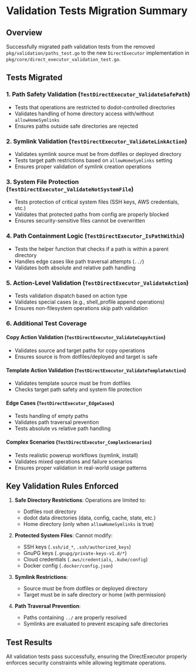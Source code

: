 # Validation Tests Migration Summary

## Overview
Successfully migrated path validation tests from the removed `pkg/validation/paths_test.go` to the new `DirectExecutor` implementation in `pkg/core/direct_executor_validation_test.go`.

## Tests Migrated

### 1. Path Safety Validation (`TestDirectExecutor_ValidateSafePath`)
- Tests that operations are restricted to dodot-controlled directories
- Validates handling of home directory access with/without `allowHomeSymlinks`
- Ensures paths outside safe directories are rejected

### 2. Symlink Validation (`TestDirectExecutor_ValidateLinkAction`)
- Validates symlink source must be from dotfiles or deployed directory
- Tests target path restrictions based on `allowHomeSymlinks` setting
- Ensures proper validation of symlink creation operations

### 3. System File Protection (`TestDirectExecutor_ValidateNotSystemFile`)
- Tests protection of critical system files (SSH keys, AWS credentials, etc.)
- Validates that protected paths from config are properly blocked
- Ensures security-sensitive files cannot be overwritten

### 4. Path Containment Logic (`TestDirectExecutor_IsPathWithin`)
- Tests the helper function that checks if a path is within a parent directory
- Handles edge cases like path traversal attempts (`../`)
- Validates both absolute and relative path handling

### 5. Action-Level Validation (`TestDirectExecutor_ValidateAction`)
- Tests validation dispatch based on action type
- Validates special cases (e.g., shell_profile append operations)
- Ensures non-filesystem operations skip path validation

### 6. Additional Test Coverage

#### Copy Action Validation (`TestDirectExecutor_ValidateCopyAction`)
- Validates source and target paths for copy operations
- Ensures source is from dotfiles/deployed and target is safe

#### Template Action Validation (`TestDirectExecutor_ValidateTemplateAction`)
- Validates template source must be from dotfiles
- Checks target path safety and system file protection

#### Edge Cases (`TestDirectExecutor_EdgeCases`)
- Tests handling of empty paths
- Validates path traversal prevention
- Tests absolute vs relative path handling

#### Complex Scenarios (`TestDirectExecutor_ComplexScenarios`)
- Tests realistic powerup workflows (symlink, install)
- Validates mixed operations and failure scenarios
- Ensures proper validation in real-world usage patterns

## Key Validation Rules Enforced

1. **Safe Directory Restrictions**: Operations are limited to:
   - Dotfiles root directory
   - dodot data directories (data, config, cache, state, etc.)
   - Home directory (only when `allowHomeSymlinks` is true)

2. **Protected System Files**: Cannot modify:
   - SSH keys (`.ssh/id_*`, `.ssh/authorized_keys`)
   - GnuPG keys (`.gnupg/private-keys-v1.d/*`)
   - Cloud credentials (`.aws/credentials`, `.kube/config`)
   - Docker config (`.docker/config.json`)

3. **Symlink Restrictions**:
   - Source must be from dotfiles or deployed directory
   - Target must be in safe directory or home (with permission)

4. **Path Traversal Prevention**:
   - Paths containing `../` are properly resolved
   - Symlinks are evaluated to prevent escaping safe directories

## Test Results
All validation tests pass successfully, ensuring the DirectExecutor properly enforces security constraints while allowing legitimate operations.